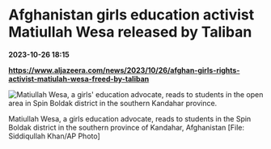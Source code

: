 # Afghanistan girls education activist Matiullah Wesa released by Taliban

**2023-10-26 18:15**

**https://www.aljazeera.com/news/2023/10/26/afghan-girls-rights-activist-matiulah-wesa-freed-by-taliban**

![Matiullah Wesa, a girls' education advocate, reads to students in the open area in Spin Boldak district in the southern Kandahar province.](https://www.aljazeera.com/wp-content/uploads/2023/03/AP23088320186195.jpg?resize=770%2C513&quality=80)

Matiullah Wesa, a girls education advocate, reads to students in the Spin Boldak district in the southern province of Kandahar, Afghanistan \[File: Siddiqullah Khan/AP Photo\]